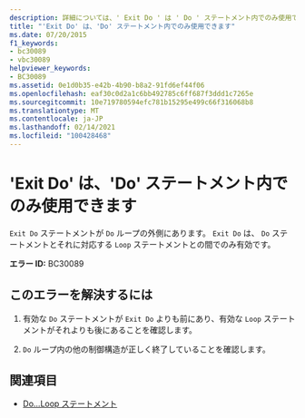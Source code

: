 ```yaml
---
description: 詳細については、' Exit Do ' は ' Do ' ステートメント内でのみ使用できます
title: "'Exit Do' は、'Do' ステートメント内でのみ使用できます"
ms.date: 07/20/2015
f1_keywords:
- bc30089
- vbc30089
helpviewer_keywords:
- BC30089
ms.assetid: 0e1d0b35-e42b-4b90-b8a2-91fd6ef44f06
ms.openlocfilehash: eaf30c0d2a1c6bb492785c6ff687f3ddd1c7265e
ms.sourcegitcommit: 10e719780594efc781b15295e499c66f316068b8
ms.translationtype: MT
ms.contentlocale: ja-JP
ms.lasthandoff: 02/14/2021
ms.locfileid: "100428468"
---
```

# <a name="exit-do-can-only-appear-inside-a-do-statement"></a>'Exit Do' は、'Do' ステートメント内でのみ使用できます

`Exit Do` ステートメントが `Do` ループの外側にあります。 `Exit Do` は、 `Do` ステートメントとそれに対応する `Loop` ステートメントとの間でのみ有効です。  
  
 **エラー ID:** BC30089  
  
## <a name="to-correct-this-error"></a>このエラーを解決するには  
  
1. 有効な `Do` ステートメントが `Exit Do` よりも前にあり、有効な `Loop` ステートメントがそれよりも後にあることを確認します。  
  
2. `Do` ループ内の他の制御構造が正しく終了していることを確認します。  
  
## <a name="see-also"></a>関連項目

- [Do...Loop ステートメント](../language-reference/statements/do-loop-statement.md)
